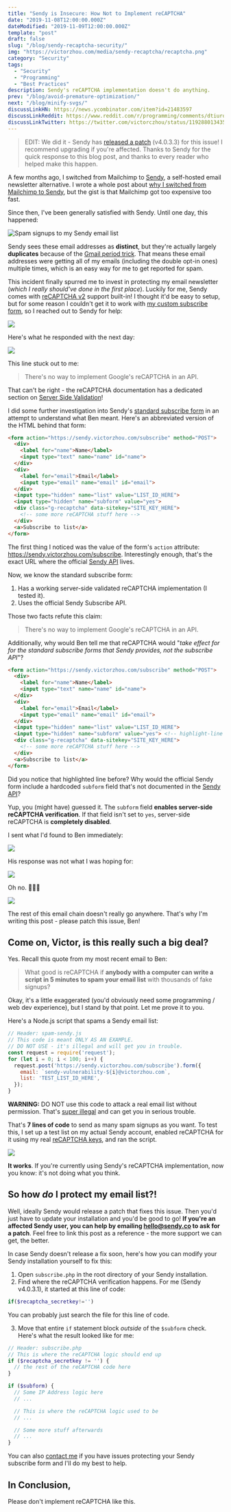 ```yaml
---
title: "Sendy is Insecure: How Not to Implement reCAPTCHA"
date: "2019-11-08T12:00:00.000Z"
dateModified: "2019-11-09T12:00:00.000Z"
template: "post"
draft: false
slug: "/blog/sendy-recaptcha-security/"
img: "https://victorzhou.com/media/sendy-recaptcha/recaptcha.png"
category: "Security"
tags:
  - "Security"
  - "Programming"
  - "Best Practices"
description: Sendy's reCAPTCHA implementation doesn't do anything.
prev: "/blog/avoid-premature-optimization/"
next: "/blog/minify-svgs/"
discussLinkHN: https://news.ycombinator.com/item?id=21483597
discussLinkReddit: https://www.reddit.com/r/programming/comments/dtiurq/sendy_is_insecure_how_not_to_implement_recaptcha/
discussLinkTwitter: https://twitter.com/victorczhou/status/1192880134354657280
---
```


> EDIT: We did it - Sendy has [released a patch](https://sendy.co/get-updated) (v4.0.3.3) for this issue! I recommend upgrading if you're affected. Thanks to Sendy for the quick response to this blog post, and thanks to every reader who helped make this happen.

A few months ago, I switched from Mailchimp to [Sendy](https://sendy.co/?ref=Tl4Ot), a self-hosted email newsletter alternative. I wrote a whole post about [why I switched from Mailchimp to Sendy](/blog/mailchimp-to-sendy/), but the gist is that Mailchimp got too expensive too fast.

Since then, I've been generally satisfied with Sendy. Until one day, this happened:

![Spam signups to my Sendy email list](./media-link/sendy-recaptcha/spam.jpeg)

Sendy sees these email addresses as **distinct**, but they're actually largely **duplicates** because of the [Gmail period trick](https://gmail.googleblog.com/2008/03/2-hidden-ways-to-get-more-from-your.html). That means these email addresses were getting all of my emails (including the double opt-in ones) multiple times, which is an easy way for me to get reported for spam.

This incident finally spurred me to invest in protecting my email newsletter (_which I really should've done in the first place_). Luckily for me, Sendy comes with [reCAPTCHA v2](https://developers.google.com/recaptcha/docs/display) support built-in! I thought it'd be easy to setup, but for some reason I couldn't get it to work with [my custom subscribe form](/subscribe/?src=sendy-recaptcha-post), so I reached out to Sendy for help:

![](./media-link/sendy-recaptcha/email1.png)

Here's what he responded with the next day:

![](./media-link/sendy-recaptcha/email2.png)

This line stuck out to me:

> There's no way to implement Google's reCAPTCHA in an API.

That can't be right - the reCAPTCHA documentation has a dedicated section on [Server Side Validation](https://developers.google.com/recaptcha/docs/verify)!

I did some further investigation into Sendy's [standard subscribe form](https://sendy.victorzhou.com/subscription?f=K892tNsoSJBXB56YBbPUmxU74VxOqJ5DMbMZ6wxMWPQ4X6amCgnApdNbY763h0onBKMcQ751ge1VN7MtbBR11Hu7zA) in an attempt to understand what Ben meant. Here's an abbreviated version of the HTML behind that form:

```html
<form action="https://sendy.victorzhou.com/subscribe" method="POST">
  <div>
    <label for="name">Name</label>
    <input type="text" name="name" id="name">
  </div>
  <div>
    <label for="email">Email</label>
    <input type="email" name="email" id="email">
  </div>
  <input type="hidden" name="list" value="LIST_ID_HERE">
  <input type="hidden" name="subform" value="yes">
  <div class="g-recaptcha" data-sitekey="SITE_KEY_HERE">
    <!-- some more reCAPTCHA stuff here -->
  </div>
  <a>Subscribe to list</a>
</form>
```

The first thing I noticed was the value of the form's `action` attribute: https://sendy.victorzhou.com/subscribe. Interestingly enough, that's the exact URL where the official [Sendy API](https://sendy.co/api) lives.

Now, we know the standard subscribe form:

1. Has a working server-side validated reCAPTCHA implementation (I tested it).
2. Uses the official Sendy Subscribe API.

Those two facts refute this claim:

> There's no way to implement Google's reCAPTCHA in an API.

Additionally, why would Ben tell me that reCAPTCHA would "_take effect for for the standard subscribe forms that Sendy provides, not the subscribe API_"?

```html
<form action="https://sendy.victorzhou.com/subscribe" method="POST">
  <div>
    <label for="name">Name</label>
    <input type="text" name="name" id="name">
  </div>
  <div>
    <label for="email">Email</label>
    <input type="email" name="email" id="email">
  </div>
  <input type="hidden" name="list" value="LIST_ID_HERE">
  <input type="hidden" name="subform" value="yes"> <!-- highlight-line -->
  <div class="g-recaptcha" data-sitekey="SITE_KEY_HERE">
    <!-- some more reCAPTCHA stuff here -->
  </div>
  <a>Subscribe to list</a>
</form>
```

Did you notice that highlighted line before? Why would the official Sendy form include a hardcoded `subform` field that's not documented in the [Sendy API](https://sendy.co/api)?

Yup, you (might have) guessed it. The `subform` field **enables server-side reCAPTCHA verification**. If that field isn't set to `yes`, server-side reCAPTCHA is **completely disabled**.

I sent what I'd found to Ben immediately:

![](./media-link/sendy-recaptcha/email3.png)

His response was not what I was hoping for:

![](./media-link/sendy-recaptcha/email4.png)

Oh no. 🤦🏻‍♂️

![](./media-link/sendy-recaptcha/email5.png)

The rest of this email chain doesn't really go anywhere. That's why I'm writing this post - please patch this issue, Ben!

## Come on, Victor, is this really such a big deal?

Yes. Recall this quote from my most recent email to Ben:

> What good is reCAPTCHA if **anybody with a computer can write a script in 5 minutes to spam your email list** with thousands of fake signups?

Okay, it's a little exaggerated (you'd obviously need some programming / web dev experience), but I stand by that point. Let me prove it to you.

Here's a Node.js script that spams a Sendy email list:

```js
// Header: spam-sendy.js
// This code is meant ONLY AS AN EXAMPLE.
// DO NOT USE - it's illegal and will get you in trouble.
const request = require('request');
for (let i = 0; i < 100; i++) {
  request.post('https://sendy.victorzhou.com/subscribe').form({
    email: `sendy-vulnerability-${i}@victorzhou.com`,
    list: 'TEST_LIST_ID_HERE',
  });
}
```
<figcaption><b>WARNING:</b> DO NOT use this code to attack a real email list without permission. That's <a href="https://en.wikipedia.org/wiki/Cybercrime" target="_blank">super illegal</a> and can get you in serious trouble.</figcaption>

That's **7 lines of code** to send as many spam signups as you want. To test this, I set up a test list on my actual Sendy account, enabled reCAPTCHA for it using my real [reCAPTCHA keys](https://developers.google.com/recaptcha/docs/settings), and ran the script.

![](./media-link/sendy-recaptcha/spam-result.png)

**It works**. If you're currently using Sendy's reCAPTCHA implementation, now you know: it's not doing what you think.

## So how _do_ I protect my email list?!

Well, ideally Sendy would release a patch that fixes this issue. Then you'd just have to update your installation and you'd be good to go! **If you're an affected Sendy user, you can help by emailing [hello@sendy.co](mailto:hello@sendy.co) to ask for a patch**. Feel free to link this post as a reference - the more support we can get, the better.

In case Sendy doesn't release a fix soon, here's how you can modify your Sendy installation yourself to fix this:

1. Open `subscribe.php` in the root directory of your Sendy installation.
2. Find where the reCAPTCHA verification happens. For me (Sendy v4.0.3.1), it started at this line of code:

```php
if($recaptcha_secretkey!='')
```
<figcaption>You can probably just search the file for this line of code.</figcaption>

3. Move that entire `if` statement block _outside_ of the `$subform` check. Here's what the result looked like for me:

```php
// Header: subscribe.php
// This is where the reCAPTCHA logic should end up
if ($recaptcha_secretkey != '') {
  // the rest of the reCAPTCHA code here
}

if ($subform) {
  // Some IP Address logic here
  // ...

  // This is where the reCAPTCHA logic used to be
  // ...

  // Some more stuff afterwards
  // ...
}
```

You can also [contact me](/about/#contact-me) if you have issues protecting your Sendy subscribe form and I'll do my best to help.

## In Conclusion,

Please don't implement reCAPTCHA like this.
